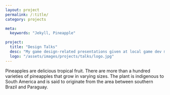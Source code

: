 ```yaml
---
layout: project
permalink: /:title/
category: projects

meta:
  keywords: "Jekyll, Pineapple"

project:
  title: "Design Talks"
  desc: "My game design-related presentations given at local game dev meetups"
  logo: "/assets/images/projects/talks/logo.jpg"
---
```

<p>Pineapples are delicious tropical fruit. There are more than a hundred varieties of pineapples that grow in varying sizes. The plant is indigenous to South America and is said to originate from the area between southern Brazil and Paraguay.</p>